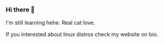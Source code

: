 ### Hi there 👋


I'm still learning hehe.
Real cat love.

If you interested about linux distros check my website on bio.
